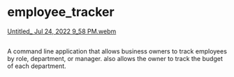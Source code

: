 # employee_tracker
[Untitled_ Jul 24, 2022 9_58 PM.webm](https://user-images.githubusercontent.com/103383874/180699895-5c9e76d4-7990-48a0-85f9-d9ae90d8c1ce.webm)

##
A command line application that allows business owners to track employees by role, department, or manager.
also allows the owner to track the budget of each department.